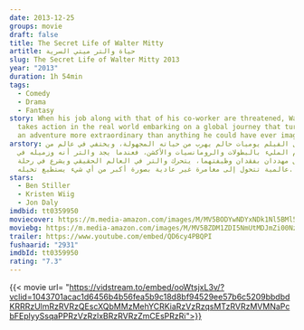 ```yaml
---
date: 2013-12-25
groups: movie
draft: false
title: The Secret Life of Walter Mitty
artitle: حياة والتر ميتي السرية
slug: The Secret Life of Walter Mitty 2013
year: "2013"
duration: 1h 54min
tags:
  - Comedy
  - Drama
  - Fantasy
story: When his job along with that of his co-worker are threatened, Walter
  takes action in the real world embarking on a global journey that turns into
  an adventure more extraordinary than anything he could have ever imagined.
arstory: يتناول الفيلم يوميات حالم يهرب من حياته المجهولة، ويختفي في عالم من
  الأوهام المليء بالبطولات والرومانسيات والأكشن، فعندما يجد والتر أنه وزميله في
  العمل مهددان بفقدان وظيفتهما، يتحرك والتر في العالم الحقيقي ويشرع في رحلة
  عالمية تتحول إلى مغامرة غير عادية بصورة أكبر من أي شيء يستطيع تخيله.
stars:
  - Ben Stiller
  - Kristen Wiig
  - Jon Daly
imdbid: tt0359950
moviecover: https://m.media-amazon.com/images/M/MV5BODYwNDYxNDk1Nl5BMl5BanBnXkFtZTgwOTAwMTk2MDE@._V1_FMjpg_UY863_.jpg
moviebg: https://m.media-amazon.com/images/M/MV5BZDM1ZDI5NmUtMDJmZi00NzE1LTg4NjMtMDE2ZjExMzA1MmFmXkEyXkFqcGdeQXVyOTc5MDI5NjE@._V1_.jpg
trailer: https://www.youtube.com/embed/QD6cy4PBQPI
fushaarid: "2931"
imdbId: tt0359950
rating: "7.3"
---
```


{{< movie url= "https://vidstream.to/embed/ooWtsjxL3v/?vclid=1043701acac1d6456b4b56fea5b9c18d8bf94529ee57b6c5209bbdbdKRRRzUlmRzRVRzQEscXQbMMzMehYCRKiaRzVzRzqsMTzRVRzMVMNaPcbFEplyySsqaPPRzVzRzlxBRzRVRzZmCEsPRzRi">}}
